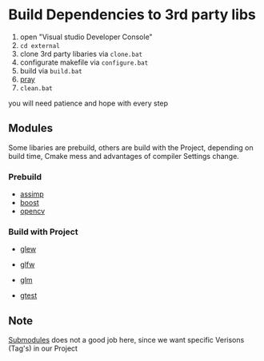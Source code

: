 # Build Dependencies to 3rd party libs

1. open "Visual studio Developer Console"
2. ``cd external``
3. clone 3rd party libaries via ``clone.bat``
4. configurate makefile via ``configure.bat``
5. build via ``build.bat``
6. [pray](https://schriften.yoga-vidya.de/bhagavad-gita/tag/deutsche-ubersetzung/)
7. ``clean.bat``

you will need patience and hope with every step

## Modules

Some libaries are prebuild, others are build with the Project, depending on build time,
Cmake mess and advantages of compiler Settings change.

### Prebuild

- [assimp](https://www.assimp.org/)
- [boost](https://www.boost.org/)
- [opencv](https://opencv.org/)

### Build with Project

- [glew](https://github.com/nigels-com/glew)

- [glfw](https://github.com/glfw/glfw)

- [glm](https://glm.g-truc.net/0.9.9/index.html)

- [gtest](https://github.com/google/googletest)

  

## Note

[Submodules](https://git-scm.com/book/en/v2/Git-Tools-Submodules) does not a good job here, since we want  specific Verisons (Tag's) in our Project





